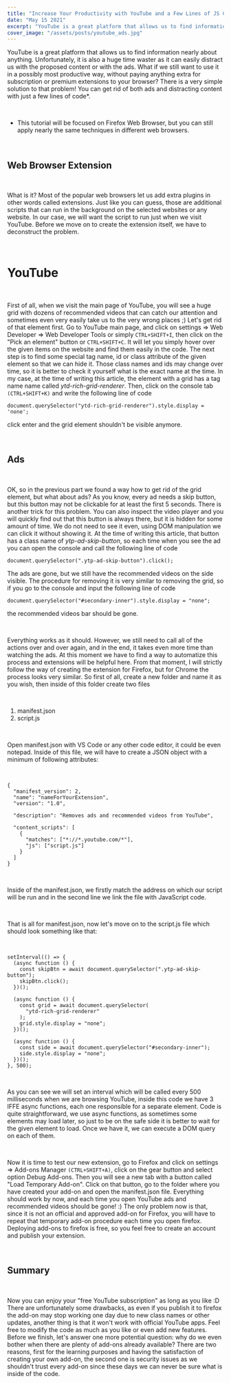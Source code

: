 ```yaml
---
title: "Increase Your Productivity with YouTube and a Few Lines of JS Code"
date: "May 15 2021"
excerpt: "YouTube is a great platform that allows us to find information nearly about anything. Unfortunately, it is also a huge time waster as it can easily distract us with the proposed content or with the ads. What if we still want to use it in a possibly most productive way, without paying anything extra for subscription or premium extensions to your browser? There is a very simple solution to that problem! You can get rid of both ads and distracting content with just a few lines of code*."
cover_image: "/assets/posts/youtube_ads.jpg"
---
```


YouTube is a great platform that allows us to find information nearly about anything. Unfortunately, it is also a huge time waster as it can easily distract us with the proposed content or with the ads. What if we still want to use it in a possibly most productive way, without paying anything extra for subscription or premium extensions to your browser? There is a very simple solution to that problem! You can get rid of both ads and distracting content with just a few lines of code\*.

<br>

- This tutorial will be focused on Firefox Web Browser, but you can still apply nearly the same techniques in different web browsers.

<br>

## Web Browser Extension

<br>

What is it? Most of the popular web browsers let us add extra plugins in other words called extensions. Just like you can guess, those are additional scripts that can run in the background on the selected websites or any website. In our case, we will want the script to run just when we visit YouTube. Before we move on to create the extension itself, we have to deconstruct the problem.

<br>

# YouTube

<br>

First of all, when we visit the main page of YouTube, you will see a huge grid with dozens of recommended videos that can catch our attention and sometimes even very easily take us to the very wrong places ;) Let's get rid of that element first. Go to YouTube main page, and click on settings => Web Developer => Web Developer Tools or simply `CTRL+SHIFT+I`, then click on the "Pick an element" button or `CTRL+SHIFT+C`. It will let you simply hover over the given items on the website and find them easily in the code. The next step is to find some special tag name, id or class attribute of the given element so that we can hide it. Those class names and ids may change over time, so it is better to check it yourself what is the exact name at the time. In my case, at the time of writing this article, the element with a grid has a tag name name called _ytd-rich-grid-renderer_. Then, click on the console tab `(CTRL+SHIFT+K)` and write the following line of code

```
document.querySelector("ytd-rich-grid-renderer").style.display = 'none';
```

click enter and the grid element shouldn't be visible anymore.

<br>

## Ads

<br>

OK, so in the previous part we found a way how to get rid of the grid element, but what about ads? As you know, every ad needs a skip button, but this button may not be clickable for at least the first 5 seconds. There is another trick for this problem. You can also inspect the video player and you will quickly find out that this button is always there, but it is hidden for some amount of time. We do not need to see it even, using DOM manipulation we can click it without showing it. At the time of writing this article, that button has a class name of _ytp-ad-skip-button_, so each time when you see the ad you can open the console and call the following line of code

```
document.querySelector(".ytp-ad-skip-button").click();
```

The ads are gone, but we still have the recommended videos on the side visible. The procedure for removing it is very similar to removing the grid, so if you go to the console and input the following line of code

```
document.querySelector("#secondary-inner").style.display = "none";
```

the recommended videos bar should be gone.

<br>

Everything works as it should. However, we still need to call all of the actions over and over again, and in the end, it takes even more time than watching the ads. At this moment we have to find a way to automatize this process and extensions will be helpful here. From that moment, I will strictly follow the way of creating the extension for Firefox, but for Chrome the process looks very similar. So first of all, create a new folder and name it as you wish, then inside of this folder create two files

<br>

1. manifest.json
2. script.js

<br>

Open manifest.json with VS Code or any other code editor, it could be even notepad. Inside of this file, we will have to create a JSON object with a minimum of following attributes:

<br>

```
{
  "manifest_version": 2,
  "name": "nameForYourExtension",
  "version": "1.0",

  "description": "Removes ads and recommended videos from YouTube",

  "content_scripts": [
    {
      "matches": ["*://*.youtube.com/*"],
      "js": ["script.js"]
    }
  ]
}
```

<br>

Inside of the manifest.json, we firstly match the address on which our script will be run and in the second line we link the file with JavaScript code.

<br>

That is all for manifest.json, now let's move on to the script.js file which should look something like that:

<br>

```
setInterval(() => {
  (async function () {
    const skipBtn = await document.querySelector(".ytp-ad-skip-button");
    skipBtn.click();
  })();

  (async function () {
    const grid = await document.querySelector(
      "ytd-rich-grid-renderer"
    );
    grid.style.display = "none";
  })();

  (async function () {
    const side = await document.querySelector("#secondary-inner");
    side.style.display = "none";
  })();
}, 500);
```

<br>

As you can see we will set an interval which will be called every 500 milliseconds when we are browsing YouTube, inside this code we have 3 IFFE async functions, each one responsible for a separate element. Code is quite straightforward, we use async functions, as sometimes some elements may load later, so just to be on the safe side it is better to wait for the given element to load. Once we have it, we can execute a DOM query on each of them.

<br>

Now it is time to test our new extension, go to Firefox and click on settings => Add-ons Manager `(CTRL+SHIFT+A)`, click on the gear button and select option Debug Add-ons. Then you will see a new tab with a button called "Load Temporary Add-on". Click on that button, go to the folder where you have created your add-on and open the manifest.json file. Everything should work by now, and each time you open YouTube ads and recommended videos should be gone! :) The only problem now is that, since it is not an official and approved add-on for Firefox, you will have to repeat that temporary add-on procedure each time you open firefox. Deploying add-ons to firefox is free, so you feel free to create an account and publish your extension.

<br>

## Summary

<br>

Now you can enjoy your "free YouTube subscription" as long as you like :D There are unfortunately some drawbacks, as even if you publish it to firefox the add-on may stop working one day due to new class names or other updates, another thing is that it won't work with official YouTube apps. Feel free to modify the code as much as you like or even add new features. Before we finish, let's answer one more potential question: why do we even bother when there are plenty of add-ons already available? There are two reasons, first for the learning purposes and having the satisfaction of creating your own add-on, the second one is security issues as we shouldn't trust every add-on since these days we can never be sure what is inside of the code.
